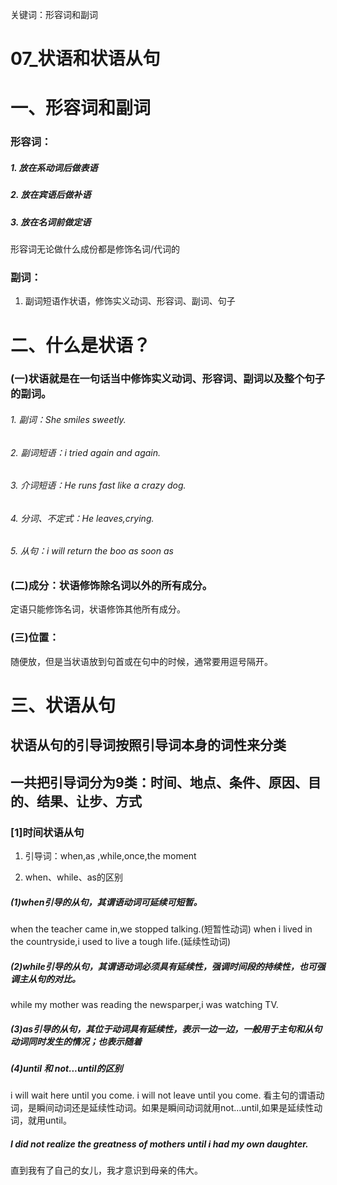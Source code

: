 关键词：形容词和副词



# 07_状语和状语从句

# 一、形容词和副词
### 形容词：

##### 1. 放在系动词后做表语

##### 2. 放在宾语后做补语

##### 3. 放在名词前做定语

形容词无论做什么成份都是修饰名词/代词的

### 副词：
1. 副词短语作状语，修饰实义动词、形容词、副词、句子

# 二、什么是状语？
### (一)状语就是在一句话当中修饰实义动词、形容词、副词以及整个句子的副词。
###### 1. 副词：She smiles sweetly.
###### 2. 副词短语：i tried again and again.
###### 3. 介词短语：He runs fast like a crazy dog.
###### 4. 分词、不定式：He leaves,crying.
###### 5. 从句：i will return the boo as soon as 

### (二)成分：状语修饰除名词以外的所有成分。
定语只能修饰名词，状语修饰其他所有成分。

### (三)位置：
随便放，但是当状语放到句首或在句中的时候，通常要用逗号隔开。

# 三、状语从句
## 状语从句的引导词按照引导词本身的词性来分类
## 一共把引导词分为9类：时间、地点、条件、原因、目的、结果、让步、方式
### [1]时间状语从句
1. 引导词：when,as ,while,once,the moment

2. when、while、as的区别
##### (1)when引导的从句，其谓语动词可延续可短暂。
when the teacher came in,we stopped talking.(短暂性动词) 
when i lived in the countryside,i used to live a tough life.(延续性动词)
##### (2)while引导的从句，其谓语动词必须具有延续性，强调时间段的持续性，也可强调主从句的对比。
while my mother was reading the newsparper,i was watching TV.
##### (3)as引导的从句，其位于动词具有延续性，表示一边一边，一般用于主句和从句动词同时发生的情况；也表示随着
##### (4)until 和 not...until的区别
i will wait here until you come.
i will not leave until you come.
看主句的谓语动词，是瞬间动词还是延续性动词。如果是瞬间动词就用not...until,如果是延续性动词，就用until。
##### I did not realize the greatness of mothers until i had my own daughter.
直到我有了自己的女儿，我才意识到母亲的伟大。
